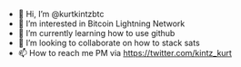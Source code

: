 - 👋 Hi, I’m @kurtkintzbtc
- 👀 I’m interested in Bitcoin Lightning Network
- 🌱 I’m currently learning how to use github
- 💞️ I’m looking to collaborate on how to stack sats
- 📫 How to reach me PM via https://twitter.com/kintz_kurt
<!---
kurtkintzbtc/kurtkintzbtc is a ✨ special ✨ repository because its `README.md` (this file) appears on your GitHub profile.
You can click the Preview link to take a look at your changes.
--->
